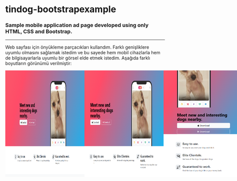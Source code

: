 # tindog-bootstrapexample
### Sample mobile application ad page developed using only HTML, CSS and Bootstrap.

---

Web sayfası için önyükleme parçacıkları kullandım. Farklı genişliklere uyumlu olmasını sağlamak istedim ve bu sayede hem mobil cihazlarla hem de bilgisayarlarla uyumlu bir görsel elde etmek istedim.
Aşağıda farklı boyutların görünümü verilmiştir:

<div style="display: flex; justify-content: space-around;">
  <img src="images/ss1.png" alt="Fotoğraf 1" width="250">
  <img src="images/ss2.png" alt="Fotoğraf 2" width="250">
  <img src="images/ss3.png" alt="Fotoğraf 3" width="250">
</div>

